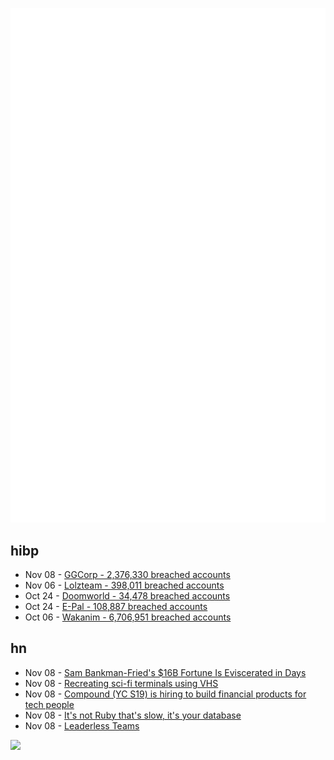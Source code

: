![Metrics](https://raw.githubusercontent.com/phixion/phixion/master/metrics.svg)

## hibp

<!--
for https://github.com/phixion/phixion/blob/main/.github/workflows/feeds.yml
-->
<!--START_SECTION:haveibeenpwnd-->
- Nov 08 - [GGCorp - 2,376,330 breached accounts](http://haveibeenpwned.com/PwnedWebsites#GGCorp)
- Nov 06 - [Lolzteam - 398,011 breached accounts](http://haveibeenpwned.com/PwnedWebsites#Lolzteam)
- Oct 24 - [Doomworld - 34,478 breached accounts](http://haveibeenpwned.com/PwnedWebsites#Doomworld)
- Oct 24 - [E-Pal - 108,887 breached accounts](http://haveibeenpwned.com/PwnedWebsites#EPal)
- Oct 06 - [Wakanim - 6,706,951 breached accounts](http://haveibeenpwned.com/PwnedWebsites#Wakanim)
<!--END_SECTION:haveibeenpwnd-->

## hn

<!--
for https://github.com/phixion/phixion/blob/main/.github/workflows/feeds.yml
-->
<!--START_SECTION:hn-->
- Nov 08 - [Sam Bankman-Fried's $16B Fortune Is Eviscerated in Days](https://www.bloomberg.com/news/articles/2022-11-08/sbf-net-worth-is-eviscerated-in-days-with-binance-set-to-buy-ftx)
- Nov 08 - [Recreating sci-fi terminals using VHS](https://blog.ldodds.com/2022/11/08/recreating-sci-fi-terminals-using-vhs/)
- Nov 08 - [Compound (YC S19) is hiring to build financial products for tech people](https://withcompound.com/company/about)
- Nov 08 - [It's not Ruby that's slow, it's your database](https://berk.es/2022/08/09/ruby-slow-database-slow/)
- Nov 08 - [Leaderless Teams](https://www.brettmacfarlane.com/blog/2022/leadersless-teams)
<!--END_SECTION:hn-->

<!--
for https://yhype.me
-->
![](https://hit.yhype.me/github/profile?user_id=13013670)
